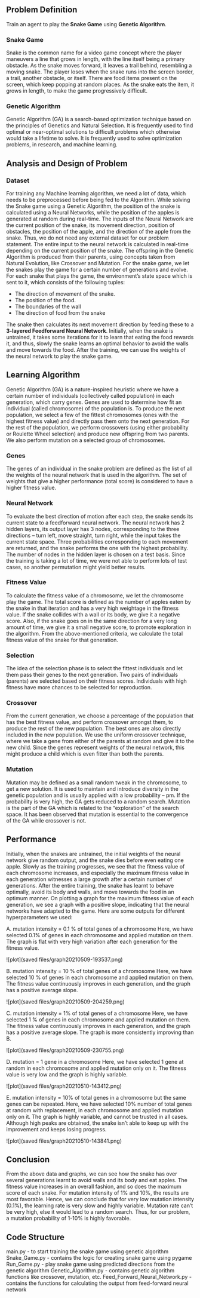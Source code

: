 ## Problem Definition
Train an agent to play the **Snake Game** using **Genetic Algorithm**.

### Snake Game
Snake is the common name for a video game concept where the player maneuvers a line that grows in length, with the line itself being a primary obstacle. As the snake moves forward, it leaves a trail behind, resembling a moving snake. The player loses when the snake runs into the screen border, a trail, another obstacle, or itself. There are food items present on the screen, which keep popping at random places. As the snake eats the item, it grows in length, to make the game progressively difficult.

### Genetic Algorithm
Genetic Algorithm (GA) is a search-based optimization technique based on the principles of Genetics and Natural Selection. It is frequently used to find optimal or near-optimal solutions to difficult problems which otherwise would take a lifetime to solve. It is frequently used to solve optimization problems, in research, and machine learning.

## Analysis and Design of Problem
### Dataset
For training any Machine learning algorithm, we need a lot of data, which needs to be preprocessed before being fed to the Algorithm. While solving the Snake game using a Genetic Algorithm, the position of the snake is calculated using a Neural Networks, while the position of the apples is generated at random during real-time. The inputs of the Neural Network are the current position of the snake, its movement direction, position of obstacles, the position of the apple, and the direction of the apple from the snake. Thus, we do not need any external dataset for our problem statement. The entire input to the neural network is calculated in real-time depending on the current position of the snake. The offspring in the Genetic Algorithm is produced from their parents, using concepts taken from Natural Evolution, like Crossover and Mutation.
For the snake game, we let the snakes play the game for a certain number of generations and evolve. For each snake that plays the game, the environment’s state space which is sent to it, which consists of the following tuples:
- The direction of movement of the snake.
- The position of the food.
- The boundaries of the wall
- The direction of food from the snake

The snake then calculates its next movement direction by feeding these to a **3-layered Feedforward Neural Network**.
Initially, when the snake is untrained, it takes some iterations for it to learn that eating the food rewards it, and thus, slowly the snake learns an optimal behavior to avoid the walls and move towards the food. After the training, we can use the weights of the neural network to play the snake game.

## Learning Algorithm
Genetic Algorithm (GA) is a nature-inspired heuristic where we have a certain number of individuals (collectively called population) in each generation, which carry genes. Genes are used to determine how fit an individual (called chromosome) of the population is. To produce the next population, we select a few of the fittest chromosomes (ones with the highest fitness value) and directly pass them onto the next generation. For the rest of the population, we perform crossovers (using either probability or Roulette Wheel selection) and produce new offspring from two parents. We also perform mutation on a selected group of chromosomes.

### Genes
The genes of an individual in the snake problem are defined as the list of all the weights of the neural network that is used in the algorithm. The set of weights that give a higher performance (total score) is considered to have a higher fitness value.

### Neural Network
To evaluate the best direction of motion after each step, the snake sends its current state to a feedforward neural network. The neural network has 2 hidden layers, its output layer has 3 nodes, corresponding to the three directions – turn left, move straight, turn right, while the input takes the current state space. Three probabilities corresponding to each movement are returned, and the snake performs the one with the highest probability. The number of nodes in the hidden layer is chosen on a test basis. Since the training is taking a lot of time, we were not able to perform lots of test cases, so another permutation might yield better results.

### Fitness Value
To calculate the fitness value of a chromosome, we let the chromosome play the game. The total score is defined as the number of apples eaten by the snake in that iteration and has a very high weightage in the fitness value. If the snake collides with a wall or its body, we give it a negative score. Also, if the snake goes on in the same direction for a very long amount of time, we give it a small negative score, to promote exploration in the algorithm. From the above-mentioned criteria, we calculate the total fitness value of the snake for that generation.

### Selection
The idea of the selection phase is to select the fittest individuals and let them pass their genes to the next generation. Two pairs of individuals (parents) are selected based on their fitness scores. Individuals with high fitness have more chances to be selected for reproduction.

### Crossover
From the current generation, we choose a percentage of the population that has the best fitness value, and perform crossover amongst them, to produce the rest of the new population. The best ones are also directly included in the new population. We use the uniform crossover technique, where we take a gene from either of the parents at random and give it to the new child. Since the genes represent weights of the neural network, this might produce a child which is even fitter than both the parents.

### Mutation
Mutation may be defined as a small random tweak in the chromosome, to get a new solution. It is used to maintain and introduce diversity in the genetic population and is usually applied with a low probability – pm. If the probability is very high, the GA gets reduced to a random search. Mutation is the part of the GA which is related to the “exploration” of the search space. It has been observed that mutation is essential to the convergence of the GA while crossover is not.

## Performance
Initially, when the snakes are untrained, the initial weights of the neural network give random output, and the snake dies before even eating one apple. Slowly as the training progresses, we see that the fitness value of each chromosome increases, and especially the maximum fitness value in each generation witnesses a large growth after a certain number of generations. After the entire training, the snake has learnt to behave optimally, avoid its body and walls, and move towards the food in an optimum manner. On plotting a graph for the maximum fitness value of each generation, we see a graph with a positive slope, indicating that the neural networks have adapted to the game. Here are some outputs for different hyperparameters we used:

A.	mutation intensity = 0.1 % of total genes of a chromosome
Here, we have selected 0.1% of genes in each chromosome and applied mutation on them. The graph is flat with very high variation after each generation for the fitness value.

![plot](saved files/graph20210509-193537.png)

B.	mutation intensity = 10 % of total genes of a chromosome
Here, we have selected 10 % of genes in each chromosome and applied mutation on them. The fitness value continuously improves in each generation, and the graph has a positive average slope.

![plot](saved files/graph20210509-204259.png)

C.	mutation intensity = 1% of total genes of a chromosome
Here, we have selected 1 % of genes in each chromosome and applied mutation on them. The fitness value continuously improves in each generation, and the graph has a positive average slope. The graph is more consistently improving than B.

![plot](saved files/graph20210509-230755.png)

D.	mutation = 1 gene in a chromosome
Here, we have selected 1 gene at random in each chromosome and applied mutation only on it. The fitness value is very low and the graph is highly variable.

![plot](saved files/graph20210510-143412.png)

E.	mutation intensity = 10% of total genes in a chromosome but the same genes can be repeated.
Here, we have selected 10% number of total genes at random with replacement, in each chromosome and applied mutation only on it. The graph is highly variable, and cannot be trusted in all cases. Although high peaks are obtained, the snake isn’t able to keep up with the improvement and keeps losing progress.

![plot](saved files/graph20210510-143841.png)

## Conclusion
From the above data and graphs, we can see how the snake has over several generations learnt to avoid walls and its body and eat apples. The fitness value increases in an overall fashion, and so does the maximum score of each snake. For mutation intensity of 1% and 10%, the results are most favorable. Hence, we can conclude that for very low mutation intensity (0.1%), the learning rate is very slow and highly variable. Mutation rate can’t be very high, else it would lead to a random search. Thus, for our problem, a mutation probability of 1-10% is highly favorable.

## Code Structure
main.py -  to start training the snake game using genetic algorithm
Snake_Game.py  -  contains the logic for creating snake game using pygame
Run_Game.py  -  play snake game using predicted directions from the genetic algorithm
Genetic_Algorithm.py  -  contains genetic algorithm functions like crossover, mutation, etc.
Feed_Forward_Neural_Network.py  -  contains the functions for calculating the output from feed-forward neural network
